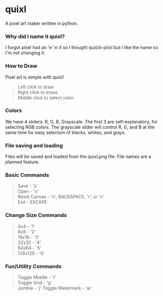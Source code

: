 # quixl
A pixel art maker written in python.

### Why did I name it quixl?
I forgot pixel had an 'e' in it so I thought qui(ck-pi)xl
but I like the name so I'm not changing it.

### How to Draw
Pixel art is simple with quixl!  
> Left click to draw  
> Right click to erase  
> Middle click to select color  

### Colors
We have 4 sliders. R, G, B, Grayscale.
The first 3 are self-explanatory, for selecting RGB colors.
The grayscale slider will control R, G, and B at the same time for easy selection of blacks, whites, and grays.

### File saving and loading
Files will be saved and loaded from the quixl.png file.
File names are a planned feature.

### Basic Commands
> Save - 's'  
> Open - 'o'  
> Reset Canvas - 'n', BACKSPACE, 'r', or 'n'  
> Exit - ESCAPE  

### Change Size Commands
> 4x4 - '1'  
> 8x8 - '2'  
> 16x16 - '3'  
> 32x32 - '4'  
> 64x64 - '5'  
> 128x128 - '6'  

### Fun/Utility Commands
> Toggle Middle - 't'  
> Toggle Grid - 'g'  
> Jumble - 'j'
> Toggle Watermark - 'w'
